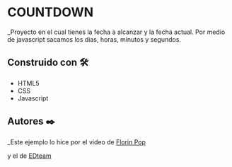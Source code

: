 # COUNTDOWN

_Proyecto en el cual tienes la fecha a alcanzar y la fecha actual. Por medio de javascript sacamos los dias, horas, minutos y segundos.

## Construido con 🛠️

* HTML5
* CSS
* Javascript

## Autores ✒️
_Este ejemplo lo hice por el video de 
[Florin Pop](https://www.youtube.com/watch?v=dtKciwk_si4&t=1757s)

 y el de [EDteam](https://www.youtube.com/watch?v=ZbF5qomB8XM)